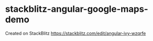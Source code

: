 # stackblitz-angular-google-maps-demo
Created on StackBlitz https://stackblitz.com/edit/angular-ivy-wzqrfe
